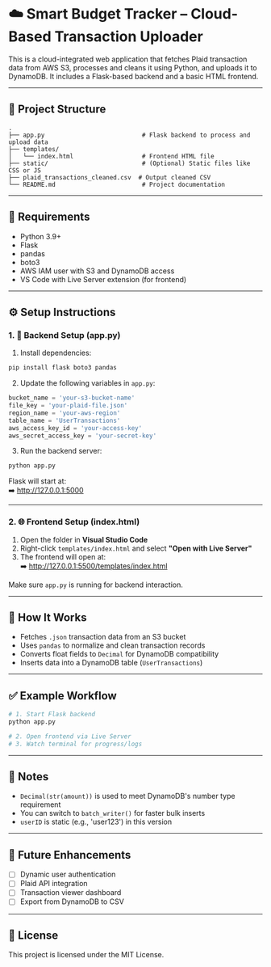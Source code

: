 # ☁️ Smart Budget Tracker – Cloud-Based Transaction Uploader

This is a cloud-integrated web application that fetches Plaid transaction data from AWS S3, processes and cleans it using Python, and uploads it to DynamoDB. It includes a Flask-based backend and a basic HTML frontend.

---

## 📁 Project Structure

```
.
├── app.py                           # Flask backend to process and upload data
├── templates/
│   └── index.html                   # Frontend HTML file
├── static/                          # (Optional) Static files like CSS or JS
├── plaid_transactions_cleaned.csv  # Output cleaned CSV
└── README.md                        # Project documentation
```

---

## 🧰 Requirements

- Python 3.9+
- Flask
- pandas
- boto3
- AWS IAM user with S3 and DynamoDB access
- VS Code with Live Server extension (for frontend)

---

## ⚙️ Setup Instructions

### 1. 🐍 Backend Setup (app.py)

1. Install dependencies:

```bash
pip install flask boto3 pandas
```

2. Update the following variables in `app.py`:

```python
bucket_name = 'your-s3-bucket-name'
file_key = 'your-plaid-file.json'
region_name = 'your-aws-region'
table_name = 'UserTransactions'
aws_access_key_id = 'your-access-key'
aws_secret_access_key = 'your-secret-key'
```

3. Run the backend server:

```bash
python app.py
```

Flask will start at:  
➡️ http://127.0.0.1:5000

---

### 2. 🌐 Frontend Setup (index.html)

1. Open the folder in **Visual Studio Code**
2. Right-click `templates/index.html` and select **"Open with Live Server"**
3. The frontend will open at:  
➡️ http://127.0.0.1:5500/templates/index.html

Make sure `app.py` is running for backend interaction.

---

## 🧠 How It Works

- Fetches `.json` transaction data from an S3 bucket
- Uses `pandas` to normalize and clean transaction records
- Converts float fields to `Decimal` for DynamoDB compatibility
- Inserts data into a DynamoDB table (`UserTransactions`)

---

## ✅ Example Workflow

```bash
# 1. Start Flask backend
python app.py

# 2. Open frontend via Live Server
# 3. Watch terminal for progress/logs
```

---

## 📌 Notes

- `Decimal(str(amount))` is used to meet DynamoDB's number type requirement
- You can switch to `batch_writer()` for faster bulk inserts
- `userID` is static (e.g., 'user123') in this version

---

## 🚀 Future Enhancements

- [ ] Dynamic user authentication
- [ ] Plaid API integration
- [ ] Transaction viewer dashboard
- [ ] Export from DynamoDB to CSV

---

## 📜 License

This project is licensed under the MIT License.
